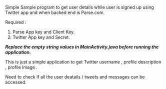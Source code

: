 Simple Sample program to get user details while user is signed up using Twitter app and when backed end is Parse.com.

Required :

1. Parse App key and Client Key.
2. Twitter App key and Secret.

***Replace the empty string values in MainActivity.java before running the application.***

This is just a simple application to get Twitter username , profile description , profile Image .

Need to check if all the user deatails / tweets and messages can be accessed.
